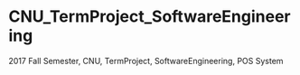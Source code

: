 # CNU_TermProject_SoftwareEngineering
2017  Fall Semester, CNU, TermProject, SoftwareEngineering, POS System
